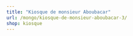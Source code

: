 ```yaml
---
title: "Kiosque de monsieur Aboubacar"
url: /mongo/kiosque-de-monsieur-aboubacar-3/
shop: kiosque
---
```

